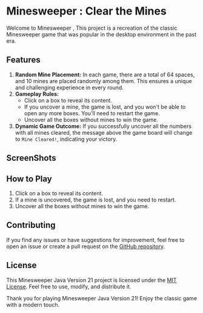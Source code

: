 <h1>Minesweeper : Clear the Mines</h1>
<p>Welcome to Minesweeper , This project is a recreation of the classic Minesweeper game that was popular in the desktop environment in the past era.</p>
<h2>Features</h2>
 <ol>
        <li><strong>Random Mine Placement:</strong> In each game, there are a total of 64 spaces, and 10 mines are placed randomly among them. This ensures a unique and challenging experience in every round.</li>
        <li><strong>Gameplay Rules:</strong>
            <ul>
                <li>Click on a box to reveal its content.</li>
                <li>If you uncover a mine, the game is lost, and you won't be able to open any more boxes. You'll need to restart the game.</li>
                <li>Uncover all the boxes without mines to win the game.</li>
            </ul>
        </li>
        <li><strong>Dynamic Game Outcome:</strong> If you successfully uncover all the numbers with all mines cleared, the message above the game board will change to <code>Mine Cleared!</code>, indicating your victory.</li>
    </ol>
 <h2>ScreenShots</h2>
  
 <h2>How to Play</h2>
 <ol>
        <li>Click on a box to reveal its content.</li>
        <li>If a mine is uncovered, the game is lost, and you need to restart.</li>
        <li>Uncover all the boxes without mines to win the game.</li>
    </ol>
<h2>Contributing</h2>
<p>If you find any issues or have suggestions for improvement, feel free to open an issue or create a pull request on the <a href="https://github.com/yourusername/minesweeper">GitHub repository</a>.</p>
<h2>License</h2>
<p>This Minesweeper Java Version 21 project is licensed under the <a href="LICENSE">MIT License</a>. Feel free to use, modify, and distribute it.</p>
<p>Thank you for playing Minesweeper Java Version 21! Enjoy the classic game with a modern touch.</p>

